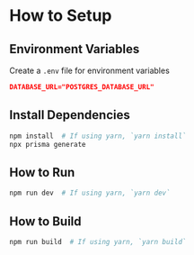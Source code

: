 # How to Setup

## Environment Variables

Create a `.env` file for environment variables

```json
DATABASE_URL="POSTGRES_DATABASE_URL"
```

## Install Dependencies

```bash
npm install  # If using yarn, `yarn install`
npx prisma generate
```

## How to Run

```bash
npm run dev  # If using yarn, `yarn dev`
```

## How to Build

```bash
npm run build  # If using yarn, `yarn build`
```
